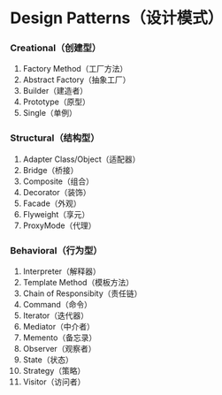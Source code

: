 # Design Patterns（设计模式）

### Creational（创建型）

1. Factory Method（工厂方法）
2. Abstract Factory（抽象工厂）
3. Builder（建造者）
4. Prototype（原型）
5. Single（单例）

### Structural（结构型）

1. Adapter Class/Object（适配器）
2. Bridge（桥接）
3. Composite（组合）
4. Decorator（装饰）
5. Facade（外观）
6. Flyweight（享元）
7. ProxyMode（代理）

### Behavioral（行为型）

1. Interpreter（解释器）
2. Template Method（模板方法）
3. Chain of Responsibity（责任链）
4. Command（命令）
5. Iterator（迭代器）
6. Mediator（中介者）
7. Memento（备忘录）
8. Observer（观察者）
9. State（状态）
10. Strategy（策略）
11. Visitor（访问者）